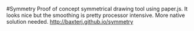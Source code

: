 #Symmetry
Proof of concept symmetrical drawing tool using paper.js.
It looks nice but the smoothing is pretty processor intensive. More native solution needed.
http://baxterj.github.io/symmetry
